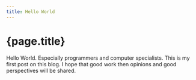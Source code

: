 ```yaml
---
title: Hello World
---
```

# {page.title}

Hello World.
Especially programmers and computer specialists.
This is my first post on this blog.
I hope that good work then opinions and good perspectives will be shared.
